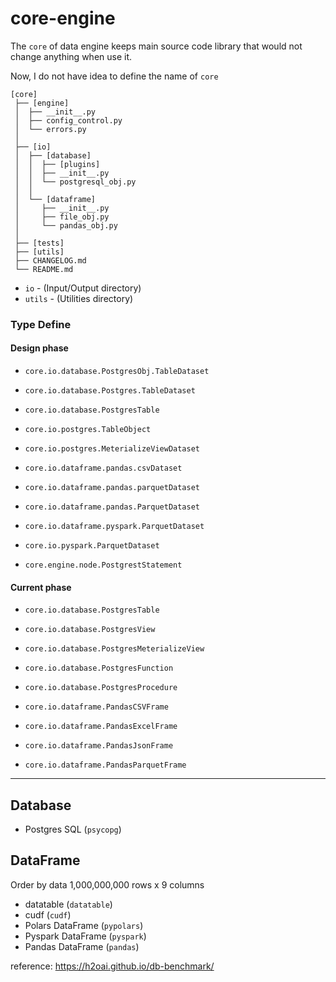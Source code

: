 core-engine
===========

The `core` of data engine keeps main source code library that would not change anything when use it.

Now, I do not have idea to define the name of `core`

```
[core]
 ├── [engine]
 │  ├── __init__.py
 │  ├── config_control.py
 │  └── errors.py
 │
 ├── [io]
 │  ├── [database]
 │  │  ├── [plugins]
 │  │  ├── __init__.py
 │  │  └── postgresql_obj.py
 │  │
 │  └── [dataframe]
 │     ├── __init__.py
 │     ├── file_obj.py
 │     └── pandas_obj.py
 │
 ├── [tests]
 ├── [utils]
 ├── CHANGELOG.md
 └── README.md
```

- `io` - (Input/Output directory)
- `utils` - (Utilities directory)

### Type Define

#### Design phase
- `core.io.database.PostgresObj.TableDataset`
- `core.io.database.Postgres.TableDataset`
- `core.io.database.PostgresTable`
- `core.io.postgres.TableObject`
- `core.io.postgres.MeterializeViewDataset`
- `core.io.dataframe.pandas.csvDataset`
- `core.io.dataframe.pandas.parquetDataset`
- `core.io.dataframe.pandas.ParquetDataset`
- `core.io.dataframe.pyspark.ParquetDataset`
- `core.io.pyspark.ParquetDataset`

- `core.engine.node.PostgrestStatement`

#### Current phase
- `core.io.database.PostgresTable`
- `core.io.database.PostgresView`
- `core.io.database.PostgresMeterializeView`
- `core.io.database.PostgresFunction`
- `core.io.database.PostgresProcedure`

- `core.io.dataframe.PandasCSVFrame`
- `core.io.dataframe.PandasExcelFrame`
- `core.io.dataframe.PandasJsonFrame`
- `core.io.dataframe.PandasParquetFrame`

---

Database
--------
- Postgres SQL (`psycopg`)

DataFrame
---------
Order by data 1,000,000,000 rows x 9 columns

- datatable (`datatable`)
- cudf (`cudf`)
- Polars DataFrame (`pypolars`)
- Pyspark DataFrame (`pyspark`)
- Pandas DataFrame (`pandas`)

reference: https://h2oai.github.io/db-benchmark/